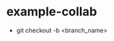 # example-collab

<!-- This command allows you to create a new branch. -->
- git checkout -b <branch_name>
